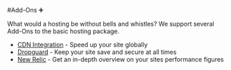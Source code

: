 #Add-Ons ➕

What would a hosting be without bells and whistles? We support several Add-Ons to the
basic hosting package.

* [CDN Integration](cdn_integration.md) - Speed up your site globally
* [Dropguard](dropguard.md) - Keep your site save and secure at all times
* [New Relic](newrelic.md) - Get an in-depth overview on your sites performance figures
